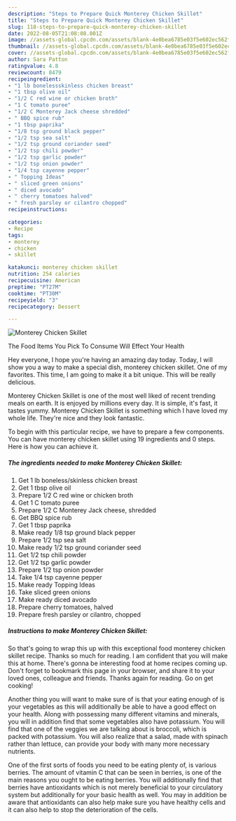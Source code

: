 ```yaml
---
description: "Steps to Prepare Quick Monterey Chicken Skillet"
title: "Steps to Prepare Quick Monterey Chicken Skillet"
slug: 118-steps-to-prepare-quick-monterey-chicken-skillet
date: 2022-08-05T21:08:08.001Z
image: //assets-global.cpcdn.com/assets/blank-4e0bea6785e03f5e602ec562f230caae08da540cada707380b4fe1bbebba43da.png
thumbnail: //assets-global.cpcdn.com/assets/blank-4e0bea6785e03f5e602ec562f230caae08da540cada707380b4fe1bbebba43da.png
cover: //assets-global.cpcdn.com/assets/blank-4e0bea6785e03f5e602ec562f230caae08da540cada707380b4fe1bbebba43da.png
author: Sara Patton
ratingvalue: 4.8
reviewcount: 8479
recipeingredient:
- "1 lb bonelessskinless chicken breast"
- "1 tbsp olive oil"
- "1/2 C red wine or chicken broth"
- "1 C tomato puree"
- "1/2 C Monterey Jack cheese shredded"
- " BBQ spice rub"
- "1 tbsp paprika"
- "1/8 tsp ground black pepper"
- "1/2 tsp sea salt"
- "1/2 tsp ground coriander seed"
- "1/2 tsp chili powder"
- "1/2 tsp garlic powder"
- "1/2 tsp onion powder"
- "1/4 tsp cayenne pepper"
- " Topping Ideas"
- " sliced green onions"
- " diced avocado"
- " cherry tomatoes halved"
- " fresh parsley or cilantro chopped"
recipeinstructions:

categories:
- Recipe
tags:
- monterey
- chicken
- skillet

katakunci: monterey chicken skillet 
nutrition: 254 calories
recipecuisine: American
preptime: "PT27M"
cooktime: "PT30M"
recipeyield: "3"
recipecategory: Dessert

---
```



![Monterey Chicken Skillet](//assets-global.cpcdn.com/assets/blank-4e0bea6785e03f5e602ec562f230caae08da540cada707380b4fe1bbebba43da.png)

The Food Items You Pick To Consume Will Effect Your Health

Hey everyone, I hope you're having an amazing day today. Today, I will show you a way to make a special dish, monterey chicken skillet. One of my favorites. This time, I am going to make it a bit unique. This will be really delicious.

Monterey Chicken Skillet is one of the most well liked of recent trending meals on earth. It is enjoyed by millions every day. It is simple, it's fast, it tastes yummy. Monterey Chicken Skillet is something which I have loved my whole life. They're nice and they look fantastic.




To begin with this particular recipe, we have to prepare a few components. You can have monterey chicken skillet using 19 ingredients and 0 steps. Here is how you can achieve it.

<!--inarticleads1-->

##### The ingredients needed to make Monterey Chicken Skillet:

1. Get 1 lb boneless/skinless chicken breast
1. Get 1 tbsp olive oil
1. Prepare 1/2 C red wine or chicken broth
1. Get 1 C tomato puree
1. Prepare 1/2 C Monterey Jack cheese, shredded
1. Get  BBQ spice rub
1. Get 1 tbsp paprika
1. Make ready 1/8 tsp ground black pepper
1. Prepare 1/2 tsp sea salt
1. Make ready 1/2 tsp ground coriander seed
1. Get 1/2 tsp chili powder
1. Get 1/2 tsp garlic powder
1. Prepare 1/2 tsp onion powder
1. Take 1/4 tsp cayenne pepper
1. Make ready  Topping Ideas
1. Take  sliced green onions
1. Make ready  diced avocado
1. Prepare  cherry tomatoes, halved
1. Prepare  fresh parsley or cilantro, chopped




<!--inarticleads2-->

##### Instructions to make Monterey Chicken Skillet:





So that's going to wrap this up with this exceptional food monterey chicken skillet recipe. Thanks so much for reading. I am confident that you will make this at home. There's gonna be interesting food at home recipes coming up. Don't forget to bookmark this page in your browser, and share it to your loved ones, colleague and friends. Thanks again for reading. Go on get cooking!

Another thing you will want to make sure of is that your eating enough of is your vegetables as this will additionally be able to have a good effect on your health. Along with possessing many different vitamins and minerals, you will in addition find that some vegetables also have potassium. You will find that one of the veggies we are talking about is broccoli, which is packed with potassium. You will also realize that a salad, made with spinach rather than lettuce, can provide your body with many more necessary nutrients.

One of the first sorts of foods you need to be eating plenty of, is various berries. The amount of vitamin C that can be seen in berries, is one of the main reasons you ought to be eating berries. You will additionally find that berries have antioxidants which is not merely beneficial to your circulatory system but additionally for your basic health as well. You may in addition be aware that antioxidants can also help make sure you have healthy cells and it can also help to stop the deterioration of the cells.

